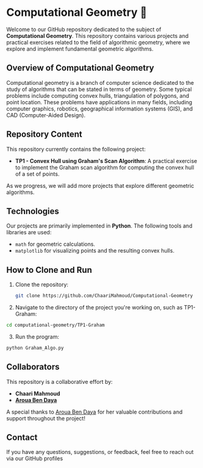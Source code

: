 # Computational Geometry 📐

Welcome to our GitHub repository dedicated to the subject of **Computational Geometry**. This repository contains various projects and practical exercises related to the field of algorithmic geometry, where we explore and implement fundamental geometric algorithms.

## Overview of Computational Geometry
Computational geometry is a branch of computer science dedicated to the study of algorithms that can be stated in terms of geometry. Some typical problems include computing convex hulls, triangulation of polygons, and point location. These problems have applications in many fields, including computer graphics, robotics, geographical information systems (GIS), and CAD (Computer-Aided Design).

## Repository Content
This repository currently contains the following project:

- **TP1 - Convex Hull using Graham's Scan Algorithm**: A practical exercise to implement the Graham scan algorithm for computing the convex hull of a set of points.

As we progress, we will add more projects that explore different geometric algorithms.

## Technologies
Our projects are primarily implemented in **Python**. The following tools and libraries are used:
- `math` for geometric calculations.
- `matplotlib` for visualizing points and the resulting convex hulls.

## How to Clone and Run
1. Clone the repository:
   ```bash
   git clone https://github.com/ChaariMahmoud/Computational-Geometry
   ```
   
 2. Navigate to the directory of the project you're working on, such as TP1-Graham:
   ```bash
   cd computational-geometry/TP1-Graham
   ```
 3. Run the program:
 
   ```bash
   python Graham_Algo.py
   ```
   
## Collaborators

This repository is a collaborative effort by:

- **Chaari Mahmoud**
- **[Aroua Ben Daya](https://github.com/Aroua-Ben-Daya)**

A special thanks to [Aroua Ben Daya](https://github.com/Aroua-Ben-Daya) for her valuable contributions and support throughout the project!

## Contact

If you have any questions, suggestions, or feedback, feel free to reach out via our GitHub profiles


